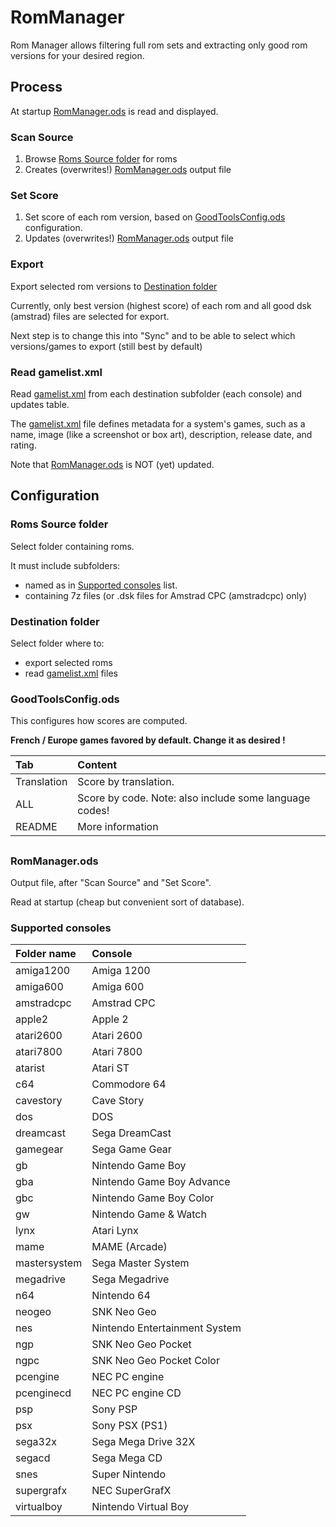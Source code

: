 # RomManager

Rom Manager allows filtering full rom sets and extracting only good rom versions for your desired region.

## Process

At startup [RomManager.ods](#RomManager-ods) is read and displayed.

### Scan Source

1) Browse [Roms Source folder](#roms-source-folder) for roms
1) Creates (overwrites!) [RomManager.ods](#RomManager-ods) output file

### Set Score

1) Set score of each rom version, based on [GoodToolsConfig.ods](#GoodToolsConfig) configuration.
1) Updates (overwrites!) [RomManager.ods](#RomManager-ods) output file

### Export

Export selected rom versions to [Destination folder](#destination-folder)

Currently, only best version (highest score) of each rom and all good dsk (amstrad) files are selected for export.

Next step is to change this into "Sync" and to be able to select which versions/games to export (still best by default)

### Read gamelist.xml

Read [gamelist.xml](https://github.com/recalbox/recalbox-emulationstation/blob/master/GAMELISTS.md) from each destination subfolder (each console) and updates table. 

The [gamelist.xml](https://github.com/recalbox/recalbox-emulationstation/blob/master/GAMELISTS.md) file defines metadata for a system's games, such as a name, image (like a screenshot or box art), description, release date, and rating. 

Note that [RomManager.ods](#RomManager-ods) is NOT (yet) updated.

## Configuration

### <a name="roms-source-folder"></a>  Roms Source folder

Select folder containing roms. 

It must include subfolders:

* named as in [Supported consoles](#supported-consoles) list.
* containing 7z files (or .dsk files for Amstrad CPC (amstradcpc) only)

### <a name="destination-folder"></a> Destination folder

Select folder where to:
* export selected roms
* read [gamelist.xml](https://github.com/recalbox/recalbox-emulationstation/blob/master/GAMELISTS.md) files

### <a name="GoodToolsConfig"></a> GoodToolsConfig.ods

This configures how scores are computed. 

**French / Europe games favored by default. Change it as desired !**

| Tab | Content |
| :--- |:---|
| Translation | Score by translation. |
| ALL | Score by code. Note: also include some language codes! |
| README | More information |

## 

### <a name="RomManager-ods"></a> RomManager.ods

Output file, after "Scan Source" and "Set Score". 

Read at startup (cheap but convenient sort of database).

### <a name="supported-consoles"></a> Supported consoles

| Folder name | Console |
| :--- |:---|
| amiga1200 | Amiga 1200 |
| amiga600 | Amiga 600 |
| amstradcpc | Amstrad CPC |
| apple2 | Apple 2 |
| atari2600 | Atari 2600 |
| atari7800 | Atari 7800 |
| atarist | Atari ST |
| c64 | Commodore 64 |
| cavestory | Cave Story |
| dos | DOS |
| dreamcast | Sega DreamCast |
| gamegear | Sega Game Gear |
| gb | Nintendo Game Boy |
| gba | Nintendo Game Boy Advance |
| gbc | Nintendo Game Boy Color |
| gw | Nintendo Game & Watch |
| lynx | Atari Lynx |
| mame | MAME (Arcade) |
| mastersystem | Sega Master System |
| megadrive | Sega Megadrive |
| n64 | Nintendo 64 |
| neogeo | SNK Neo Geo |
| nes | Nintendo Entertainment System |
| ngp | SNK Neo Geo Pocket |
| ngpc | SNK Neo Geo Pocket Color |
| pcengine | NEC PC engine |
| pcenginecd | NEC PC engine CD |
| psp | Sony PSP |
| psx | Sony PSX (PS1) |
| sega32x | Sega Mega Drive 32X |
| segacd | Sega Mega CD |
| snes | Super Nintendo |
| supergrafx | NEC SuperGrafX |
| virtualboy | Nintendo Virtual Boy |
